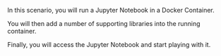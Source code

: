 In this scenario, you will run a Jupyter Notebook in a Docker Container.

You will then add a number of supporting libraries into the running container.

Finally, you will access the Jupyter Notebook and start playing with it.